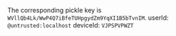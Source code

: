 The corresponding pickle key is `WVllQb4Lk/WwP4Q7iBfeTUHpgydZm9YqXI1B5bTvnIM`.
userId: `@untrusted:localhost`
deviceId: `VJPSPVPWZT`
